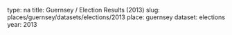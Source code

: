 type: na
title: Guernsey / Election Results (2013)
slug: places/guernsey/datasets/elections/2013
place: guernsey
dataset: elections
year: 2013
